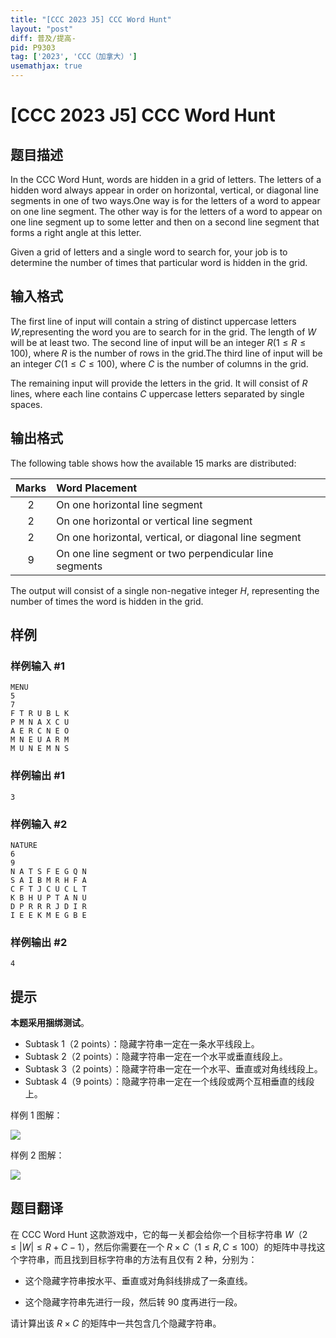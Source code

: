 ```yaml
---
title: "[CCC 2023 J5] CCC Word Hunt"
layout: "post"
diff: 普及/提高-
pid: P9303
tag: ['2023', 'CCC（加拿大）']
usemathjax: true
---
```


# [CCC 2023 J5] CCC Word Hunt
## 题目描述

In the CCC Word Hunt, words are hidden in a grid of letters. The letters of a hidden word always appear in order on horizontal, vertical, or diagonal line segments in one of two ways.One way is for the letters of a word to appear on one line segment. The other way is for the letters of a word to appear on one line segment up to some letter and then on a second line segment that forms a right angle at this letter.

Given a grid of letters and a single word to search for, your job is to determine the number of times that particular word is hidden in the grid.
## 输入格式

The first line of input will contain a string of distinct uppercase letters $W$,representing the word you are to search for in the grid. The length of $W$ will be at least two. The second line of input will be an integer $R(1 \le R \le 100)$, where $R$ is the number of rows in the grid.The third line of input will be an integer $C(1 \le C \le 100)$, where $C$ is the number of columns in the grid.

The remaining input will provide the letters in the grid. It will consist of $R$ lines, where each line contains $C$ uppercase letters separated by single spaces.
## 输出格式

The following table shows how the available 15 marks are distributed:

| Marks | Word Placement |
| :----------: | :---------- |
| $2$ | On one horizontal line segment |
| $2$ | On one horizontal or vertical line segment |
| $2$ | On one horizontal, vertical, or diagonal line segment |
| $9$ | On one line segment or two perpendicular line segments |

The output will consist of a single non-negative integer $H$, representing the number of times the word is hidden in the grid.
## 样例

### 样例输入 #1
```
MENU
5
7
F T R U B L K
P M N A X C U
A E R C N E O
M N E U A R M
M U N E M N S
```
### 样例输出 #1
```
3
```
### 样例输入 #2
```
NATURE
6
9
N A T S F E G Q N
S A I B M R H F A
C F T J C U C L T
K B H U P T A N U
D P R R R J D I R
I E E K M E G B E
```
### 样例输出 #2
```
4
```
## 提示

**本题采用捆绑测试**。

- Subtask $1$（$2$ points）：隐藏字符串一定在一条水平线段上。
- Subtask $2$（$2$ points）：隐藏字符串一定在一个水平或垂直线段上。
- Subtask $3$（$2$ points）：隐藏字符串一定在一个水平、垂直或对角线线段上。
- Subtask $4$（$9$ points）：隐藏字符串一定在一个线段或两个互相垂直的线段上。

样例 $1$ 图解：

![](https://cdn.luogu.com.cn/upload/image_hosting/wqo2un8k.png)

样例 $2$ 图解：

![](https://cdn.luogu.com.cn/upload/image_hosting/v082p2qr.png)
## 题目翻译

在 CCC Word Hunt 这款游戏中，它的每一关都会给你一个目标字符串 $W$（$2 \leq |W| \leq R + C - 1$），然后你需要在一个 $R \times C$（$1 \leq R,C \leq 100$）的矩阵中寻找这个字符串，而且找到目标字符串的方法有且仅有 $2$ 种，分别为：

- 这个隐藏字符串按水平、垂直或对角斜线排成了一条直线。

- 这个隐藏字符串先进行一段，然后转 $90$ 度再进行一段。

请计算出该 $R \times C$ 的矩阵中一共包含几个隐藏字符串。
